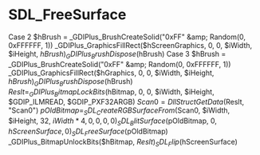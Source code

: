 # SDL_FreeSurface
Case 2 $hBrush = _GDIPlus_BrushCreateSolid("0xFF" &amp; Random(0, 0xFFFFFF, 1))  _GDIPlus_GraphicsFillRect($hScreenGraphics, 0, 0, $iWidth, $iHeight, $hBrush)  _GDIPlus_BrushDispose($hBrush) Case 3 $hBrush = _GDIPlus_BrushCreateSolid("0xFF" &amp; Random(0, 0xFFFFFF, 1))  _GDIPlus_GraphicsFillRect($hGraphics, 0, 0, $iWidth, $iHeight, $hBrush) _GDIPlus_BrushDispose($hBrush) $Reslt = _GDIPlus_BitmapLockBits($hBitmap, 0, 0, $iWidth, $iHeight, $GDIP_ILMREAD, $GDIP_PXF32ARGB)  $Scan0 = DllStructGetData($Reslt, "Scan0") $pOldBitmap = _SDL_CreateRGBSurfaceFrom($Scan0, $iWidth, $iHeight, 32, $iWidth * 4, 0, 0, 0, 0) _SDL_BlitSurface($pOldBitmap, 0, $hScreenSurface, 0) _SDL_FreeSurface($pOldBitmap)  _GDIPlus_BitmapUnlockBits($hBitmap, $Reslt) _SDL_Flip($hScreenSurface)

